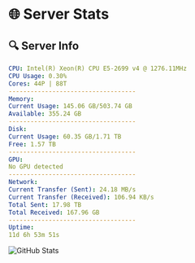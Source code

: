 # 🌐 Server Stats
## 🔍 Server Info
```yaml
CPU: Intel(R) Xeon(R) CPU E5-2699 v4 @ 1276.11MHz
CPU Usage: 0.30%
Cores: 44P | 88T
-----------------------------------
Memory:
Current Usage: 145.06 GB/503.74 GB
Available: 355.24 GB
-----------------------------------
Disk:
Current Usage: 60.35 GB/1.71 TB
Free: 1.57 TB
-----------------------------------
GPU:
No GPU detected
-----------------------------------
Network:
Current Transfer (Sent): 24.18 MB/s
Current Transfer (Received): 106.94 KB/s
Total Sent: 17.98 TB
Total Received: 167.96 GB
-----------------------------------
Uptime:
11d 6h 53m 51s
```
![GitHub Stats](https://img.shields.io/badge/Updated-2025-03-19_04:16:40-blue)